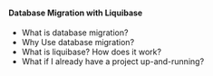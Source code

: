 #### Database Migration with Liquibase
* What is database migration?
* Why Use database migration?
* What is liquibase? How does it work?
* What if I already have a project up-and-running?